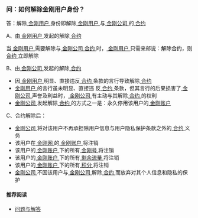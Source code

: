 ### 问：如何解除金刚用户身份？

答：解除[ 金刚用户 ](https://a2zitpro.github.io/web/金刚用户)身份即解除[ 金刚用户 ](https://a2zitpro.github.io/web/金刚用户)与[ 金刚公司 ](https://a2zitpro.github.io/web/金刚公司)的[ 合约 ](https://a2zitpro.github.io/web/Endusercontract)

A、由[ 金刚用户 ](https://a2zitpro.github.io/web/金刚用户)发起的解除[ 合约 ](https://a2zitpro.github.io/web/Endusercontract)

当[ 金刚用户 ](https://a2zitpro.github.io/web/金刚用户)需要解除与[ 金刚公司 ](https://a2zitpro.github.io/web/金刚公司)[ 合约 ](https://a2zitpro.github.io/web/Endusercontract)时，[ 金刚用户 ](https://a2zitpro.github.io/web/金刚用户)只需来邮说：<font color="Black">解除合约</font>，则[ 合约 ](https://a2zitpro.github.io/web/Endusercontract)立即解除

B、由[ 金刚公司 ](https://a2zitpro.github.io/web/金刚公司)发起的解除[ 合约 ](https://a2zitpro.github.io/web/Endusercontract)

- 因[ 金刚用户 ](https://a2zitpro.github.io/web/金刚用户)明显、直接违反[ 合约 ](https://a2zitpro.github.io/web/Endusercontract)条款的言行导致解除[ 合约 ](https://a2zitpro.github.io/web/Endusercontract)
- [ 金刚用户 ](https://a2zitpro.github.io/web/金刚用户)的言行虽未明显、直接违 反[ 合约 ](https://a2zitpro.github.io/web/Endusercontract)条款，但其言行的后果损害了[ 金刚公司 ](https://a2zitpro.github.io/web/金刚公司)声誉及利益时，[ 金刚公司 ](https://a2zitpro.github.io/web/金刚公司)有主动与其解除[ 合约 ](https://a2zitpro.github.io/web/Endusercontract)的权利
- [ 金刚公司 ](https://a2zitpro.github.io/web/金刚公司)发起解除[ 合约 ](https://a2zitpro.github.io/web/Endusercontract)的方式之一是：永久停用该用户的[ 金刚账户 ](https://a2zitpro.github.io/web/金刚账户)

C、合约解除后：

- [ 金刚公司 ](https://a2zitpro.github.io/web/金刚公司)将对该用户不再承担除用户信息与用户隐私保护条款之外的[ 合约 ](https://a2zitpro.github.io/web/Endusercontract)义务
- 该用户在[ 金刚网 ]()的[ 金刚账户 ](https://a2zitpro.github.io/web/金刚账户)将注销
- 该用户的[ 金刚账户 ](https://a2zitpro.github.io/web/金刚账户)下的所有[ 金刚号 ](https://a2zitpro.github.io/web/金刚号)将注销
- 该用户的[ 金刚账户 ](https://a2zitpro.github.io/web/金刚账户)下的所有[ 剩余流量 ]()将注销
- 该用户的[ 金刚账户 ](https://a2zitpro.github.io/web/金刚账户)下的所有[ 积分 ](https://a2zitpro.github.io/web/积分)将注销
- [ 金刚公司 ](https://a2zitpro.github.io/web/金刚公司)不因该用户与[ 金刚公司 ](https://a2zitpro.github.io/web/金刚公司)解除[ 合约 ](https://a2zitpro.github.io/web/Endusercontract)而放弃对其个人信息和隐私的保护
#### 推荐阅读
- [ 问题与解答 ](https://a2zitpro.github.io/web/问题与解答)
